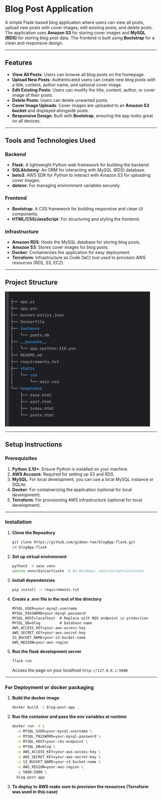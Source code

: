 # Blog Post Application

A simple Flask-based blog application where users can view all posts, upload new posts with cover images, edit existing posts, and delete posts. The application uses **Amazon S3** for storing cover images and **MySQL (RDS)** for storing blog post data. The frontend is built using **Bootstrap** for a clean and responsive design.

---

## Features

- **View All Posts**: Users can browse all blog posts on the homepage.
- **Upload New Posts**: Authenticated users can create new blog posts with a title, content, author name, and optional cover image.
- **Edit Existing Posts**: Users can modify the title, content, author, or cover image of their posts.
- **Delete Posts**: Users can delete unwanted posts.
- **Cover Image Uploads**: Cover images are uploaded to an **Amazon S3 bucket** and displayed alongside posts.
- **Responsive Design**: Built with **Bootstrap**, ensuring the app looks great on all devices.

---

## Tools and Technologies Used

### Backend
- **Flask**: A lightweight Python web framework for building the backend.
- **SQLAlchemy**: An ORM for interacting with MySQL (RDS) database.
- **boto3**: AWS SDK for Python to interact with Amazon S3 for uploading cover images.
- **dotenv**: For managing environment variables securely.

### Frontend
- **Bootstrap**: A CSS framework for building responsive and clean UI components.
- **HTML/CSS/JavaScript**: For structuring and styling the frontend.

### Infrastructure
- **Amazon RDS**: Hosts the MySQL database for storing blog posts.
- **Amazon S3**: Stores cover images for blog posts.
- **Docker**: Containerizes the application for easy deployment.
- **Terraform**: Infrastructure as Code (IaC) tool used to provision AWS resources (RDS, S3, EC2).

---

## Project Structure

![img.png](img.png)


---

## Setup Instructions

### Prerequisites

1. **Python 3.10+**: Ensure Python is installed on your machine.
2. **AWS Account**: Required for setting up S3 and RDS.
3. **MySQL**: For local development, you can use a local MySQL instance or SQLite.
4. **Docker**: For containerizing the application (optional for local development).
5. **Terraform**: For provisioning AWS infrastructure (optional for local development).

---

### Installation

1. **Clone the Repository**
   ```bash
   git clone https://github.com/gideon-tee/blogApp-flask.git
   cd blogApp-flask
   ```
2. **Set up virtual environment**
    ```bash
    python3 -m venv venv
    source venv/bin/activate  # On Windows: venv\Scripts\activate
    ```
3. **Install dependencies**
    ```bash 
   pip install -r requirements.txt
   ```
   
4. **Create a .env file in the root of the directory**
    ```env
    MYSQL_USER=your-mysql-username
    MYSQL_PASSWORD=your-mysql-password
    MYSQL_HOST=localhost  # Replace with RDS endpoint in production
    MYSQL_DB=blog         # Database name
    AWS_ACCESS_KEY=your-aws-access-key
    AWS_SECRET_KEY=your-aws-secret-key
    S3_BUCKET_NAME=your-s3-bucket-name
    AWS_REGION=your-aws-region 
   ```
   
5. **Run the flask development server**
   ```bash 
   flask run
   ```
   Access the page on your localhost `http://127.0.0.1:5000`
---
### For Deployment or docker packaging
1. **Build the docker image**
   ```bash
   docker build -t blog-post-app .
   ```
   
2. **Run the container and pass the env variables at runtime**
   ```bash
   docker run -d \
     -e MYSQL_USER=your-mysql-username \
     -e MYSQL_PASSWORD=your-mysql-password \
     -e MYSQL_HOST=your-rds-endpoint \
     -e MYSQL_DB=blog \
     -e AWS_ACCESS_KEY=your-aws-access-key \
     -e AWS_SECRET_KEY=your-aws-secret-key \
     -e S3_BUCKET_NAME=your-s3-bucket-name \
     -e AWS_REGION=your-aws-region \
     -p 5000:5000 \
     blog-post-app
   ```

3. **To deploy to AWS make sure to provision the resources (Terraform was used in this case)**
   
   
